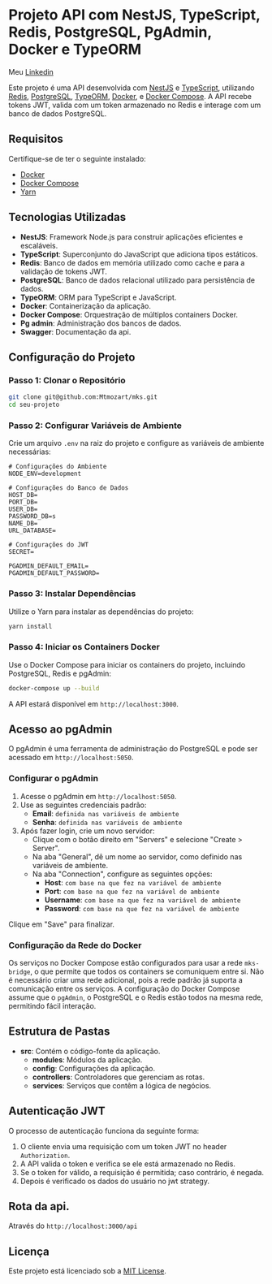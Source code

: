 # Projeto API com NestJS, TypeScript, Redis, PostgreSQL, PgAdmin, Docker e TypeORM

Meu [Linkedin](https://www.linkedin.com/in/matheus-mozart-borges)

Este projeto é uma API desenvolvida com [NestJS](https://nestjs.com/) e [TypeScript](https://www.typescriptlang.org/), utilizando [Redis](https://redis.io/), [PostgreSQL](https://www.postgresql.org/), [TypeORM](https://typeorm.io/), [Docker](https://www.docker.com/), e [Docker Compose](https://docs.docker.com/compose/). A API recebe tokens JWT, valida com um token armazenado no Redis e interage com um banco de dados PostgreSQL.

## Requisitos

Certifique-se de ter o seguinte instalado:

- [Docker](https://www.docker.com/)
- [Docker Compose](https://docs.docker.com/compose/)
- [Yarn](https://classic.yarnpkg.com/en/docs/install)

## Tecnologias Utilizadas

- **NestJS**: Framework Node.js para construir aplicações eficientes e escaláveis.
- **TypeScript**: Superconjunto do JavaScript que adiciona tipos estáticos.
- **Redis**: Banco de dados em memória utilizado como cache e para a validação de tokens JWT.
- **PostgreSQL**: Banco de dados relacional utilizado para persistência de dados.
- **TypeORM**: ORM para TypeScript e JavaScript.
- **Docker**: Containerização da aplicação.
- **Docker Compose**: Orquestração de múltiplos containers Docker.
- **Pg admin**: Administração dos bancos de dados.
- **Swagger**: Documentação da api.

## Configuração do Projeto

### Passo 1: Clonar o Repositório

```bash
git clone git@github.com:Mtmozart/mks.git
cd seu-projeto
```

### Passo 2: Configurar Variáveis de Ambiente

Crie um arquivo `.env` na raiz do projeto e configure as variáveis de ambiente necessárias:

```env
# Configurações do Ambiente
NODE_ENV=development

# Configurações do Banco de Dados
HOST_DB=
PORT_DB=
USER_DB=
PASSWORD_DB=s
NAME_DB=
URL_DATABASE=

# Configurações do JWT
SECRET=

PGADMIN_DEFAULT_EMAIL=
PGADMIN_DEFAULT_PASSWORD=
```

### Passo 3: Instalar Dependências

Utilize o Yarn para instalar as dependências do projeto:

```bash
yarn install
```

### Passo 4: Iniciar os Containers Docker

Use o Docker Compose para iniciar os containers do projeto, incluindo PostgreSQL, Redis e pgAdmin:

```bash
docker-compose up --build
```

A API estará disponível em `http://localhost:3000`.

## Acesso ao pgAdmin

O pgAdmin é uma ferramenta de administração do PostgreSQL e pode ser acessado em `http://localhost:5050`.

### Configurar o pgAdmin

1. Acesse o pgAdmin em `http://localhost:5050`.
2. Use as seguintes credenciais padrão:
   - **Email**: `definida nas variáveis de ambiente`
   - **Senha**: `definida nas variáveis de ambiente`
3. Após fazer login, crie um novo servidor:
   - Clique com o botão direito em "Servers" e selecione "Create > Server".
   - Na aba "General", dê um nome ao servidor, como definido nas variáveis de ambiente.
   - Na aba "Connection", configure as seguintes opções:
     - **Host**: `com base na que fez na variável de ambiente`
     - **Port**: `com base na que fez na variável de ambiente`
     - **Username**: `com base na que fez na variável de ambiente`
     - **Password**: `com base na que fez na variável de ambiente`

Clique em "Save" para finalizar.

### Configuração da Rede do Docker

Os serviços no Docker Compose estão configurados para usar a rede `mks-bridge`, o que permite que todos os containers se comuniquem entre si. Não é necessário criar uma rede adicional, pois a rede padrão já suporta a comunicação entre os serviços. A configuração do Docker Compose assume que o `pgAdmin`, o PostgreSQL e o Redis estão todos na mesma rede, permitindo fácil interação.

## Estrutura de Pastas

- **src**: Contém o código-fonte da aplicação.
  - **modules**: Módulos da aplicação.
  - **config**: Configurações da aplicação.
  - **controllers**: Controladores que gerenciam as rotas.
  - **services**: Serviços que contêm a lógica de negócios.

## Autenticação JWT

O processo de autenticação funciona da seguinte forma:

1. O cliente envia uma requisição com um token JWT no header `Authorization`.
2. A API valida o token e verifica se ele está armazenado no Redis.
3. Se o token for válido, a requisição é permitida; caso contrário, é negada.
4. Depois é verificado os dados do usuário no jwt strategy.

## Rota da api.

Através do `http://localhost:3000/api`

## Licença

Este projeto está licenciado sob a [MIT License](LICENSE).
